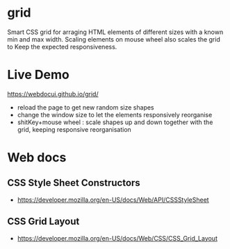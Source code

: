 # grid
Smart CSS grid for arraging HTML elements of different sizes with a known min and max width. Scaling elements on mouse wheel also scales the grid to Keep the expected responsiveness.

# Live Demo
https://webdocui.github.io/grid/
* reload the page to get new random size shapes
* change the window size to let the elements responsively reorganise
* shitKey+mouse wheel : scale shapes up and down together with the grid, keeping responsive reorganisation

# Web docs
## CSS Style Sheet Constructors
* https://developer.mozilla.org/en-US/docs/Web/API/CSSStyleSheet

## CSS Grid Layout
* https://developer.mozilla.org/en-US/docs/Web/CSS/CSS_Grid_Layout
